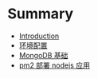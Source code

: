 # Summary

* [Introduction](README.md)
* [环境配置](environment.md)
* [MongoDB 基础](mongodb-ji-chu.md)
* [pm2 部署 nodejs 应用](pm2_deploy.md)


